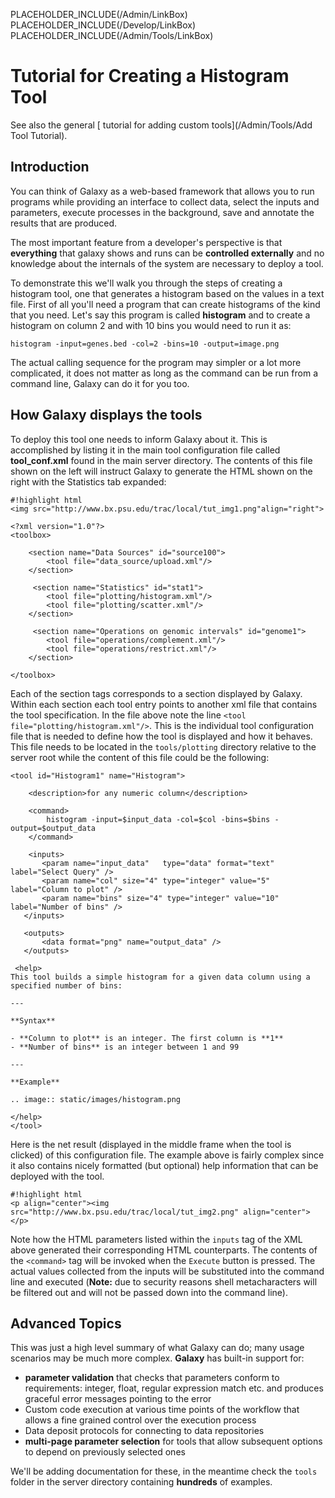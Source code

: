 PLACEHOLDER_INCLUDE(/Admin/LinkBox)
PLACEHOLDER_INCLUDE(/Develop/LinkBox)
PLACEHOLDER_INCLUDE(/Admin/Tools/LinkBox)
# Tutorial for Creating a Histogram Tool

See also the general [ tutorial for adding custom tools](/Admin/Tools/Add Tool Tutorial).

## Introduction

You can think of Galaxy as a web-based framework that allows you to run programs while providing an interface to collect data, select the inputs and parameters, execute processes in the background, save and annotate the results that are produced.

The most important feature from a developer's perspective is that __everything__ that galaxy shows and runs can be __controlled externally__ and no knowledge about the internals of the system are necessary to deploy a tool.

To demonstrate this we'll walk you through the steps of creating a histogram tool, one that generates a histogram based on the values in a text file. First of all you'll need a program that can create histograms of the kind that you need. Let's say this program is called  **histogram** and to create a histogram on column 2 and with 10 bins you would need to run it as:

```
histogram -input=genes.bed -col=2 -bins=10 -output=image.png
```


The actual calling sequence for the program may simpler or a lot more complicated, it does not matter as long as the command can be run from a command line, Galaxy can do it for you too. 

## How Galaxy displays the tools

To deploy this tool one needs to inform Galaxy about it. This is accomplished by listing it in the main tool configuration file called **tool_conf.xml** found in the main server directory. The contents of this file shown on the left will instruct Galaxy to generate the HTML shown on the right with the Statistics tab expanded:

```
#!highlight html
<img src="http://www.bx.psu.edu/trac/local/tut_img1.png"align="right">
```

```
<?xml version="1.0"?>
<toolbox>
    
    <section name="Data Sources" id="source100">
        <tool file="data_source/upload.xml"/>
    </section>

     <section name="Statistics" id="stat1">
        <tool file="plotting/histogram.xml"/>
        <tool file="plotting/scatter.xml"/>
    </section>

     <section name="Operations on genomic intervals" id="genome1">
        <tool file="operations/complement.xml"/>
        <tool file="operations/restrict.xml"/>
    </section>

</toolbox>
```


Each of the section tags corresponds to a section displayed by Galaxy. Within each section each tool entry points to another xml file that contains the tool specification. In the file above note the line `<tool file="plotting/histogram.xml"/>`. This is the individual tool configuration file that is needed to define how the tool is displayed and how it behaves. This file needs to be located in the `tools/plotting` directory relative to the server root while the content of this file could be the following:

```
<tool id="Histogram1" name="Histogram">
  
    <description>for any numeric column</description>
  
    <command>
        histogram -input=$input_data -col=$col -bins=$bins -output=$output_data
    </command>
    
    <inputs>    
       <param name="input_data"   type="data" format="text" label="Select Query" />    
       <param name="col" size="4" type="integer" value="5" label="Column to plot" />    
       <param name="bins" size="4" type="integer" value="10" label="Number of bins" />
   </inputs>
  
   <outputs>  
       <data format="png" name="output_data" />
   </outputs>
 
 <help>
This tool builds a simple histogram for a given data column using a specified number of bins:

---

**Syntax**

- **Column to plot** is an integer. The first column is **1**
- **Number of bins** is an integer between 1 and 99

---

**Example**

.. image:: static/images/histogram.png

</help>
</tool>
```

Here is the net result (displayed in the middle frame when the tool is clicked) of this configuration file. The example above is fairly complex since it also contains nicely formatted (but optional) help information that can be deployed with the tool.

```
#!highlight html
<p align="center"><img src="http://www.bx.psu.edu/trac/local/tut_img2.png" align="center"></p>
```


Note how the HTML parameters listed within the `inputs` tag of the XML above generated their corresponding HTML counterparts. The contents of the `<command>` tag will be invoked when the `Execute` button is pressed. The actual values collected from the inputs will be substituted into the command line and executed (**Note:** due to security reasons shell metacharacters will be filtered out and will not be passed down into the command line).


## Advanced Topics

This was just a high level summary of what Galaxy can do; many usage scenarios may be much more complex. **Galaxy** has built-in support for:

* **parameter validation** that checks that parameters conform to requirements: integer, float, regular expression match etc. and produces graceful error messages pointing to the error
* Custom code execution at various time points of the workflow that allows a fine grained control over the execution process 
* Data deposit protocols for connecting to data repositories
* **multi-page parameter selection** for tools that allow subsequent options to depend on previously selected ones

We'll be adding documentation for these, in the meantime check the `tools` folder in the server directory containing **hundreds** of examples.
